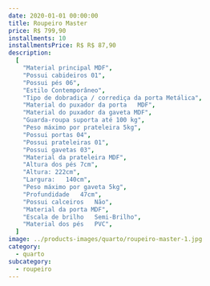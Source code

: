 ```yaml
---
date: 2020-01-01 00:00:00
title: Roupeiro Master
price: R$ 799,90
installments: 10
installmentsPrice: R$ R$ 87,90
description:
  [
    "Material principal	MDF",
    "Possui cabideiros 01",
    "Possui pés 06",
    "Estilo	Contemporâneo",
    "Tipo de dobradiça / corrediça da porta	Metálica",
    "Material do puxador da porta	MDF",
    "Material do puxador da gaveta MDF",
    "Guarda-roupa suporta até 100 kg",
    "Peso máximo por prateleira	5kg",
    "Possui portas 04",
    "Possui prateleiras	01",
    "Possui gavetas	03",
    "Material da prateleira	MDF",
    "Altura dos pés	7cm",
    "Altura: 222cm",
    "Largura:	140cm",
    "Peso máximo por gaveta	5kg",
    "Profundidade	47cm",
    "Possui calceiros	Não",
    "Material da porta MDF",
    "Escala de brilho	Semi-Brilho",
    "Material dos pés	PVC",
  ]
image: ../products-images/quarto/roupeiro-master-1.jpg
category:
  - quarto
subcategory:
  - roupeiro
---
```

